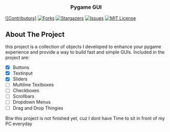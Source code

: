 <h3 align="center">Pygame GUI</h3>

<a name="readme-top"></a>
[![Contributors]][contributors-url]
[![Forks][forks-shield]][forks-url]
[![Stargazers][stars-shield]][stars-url]
[![Issues][issues-shield]][issues-url]
[![MIT License][license-shield]][license-url]

## About The Project

this project is a collection of objects I developed to enhance your pygame experience and provide a way to build fast and simple GUIs. Included in the project are:

- [x] Buttons
- [x] Textinput
- [x] Sliders
- [ ] Multiline Textboxes
- [ ] Checkboxes
- [ ] Scrollbars
- [ ] Dropdown Menus
- [ ] Drag and Drop Thingies

Btw this project is not finished yet, cuz I dont have Time to sit in front of my PC everyday

[contributors-url]: https://github.com/othneildrew/Best-README-Template/graphs/contributors
[forks-shield]: https://img.shields.io/github/forks/othneildrew/Best-README-Template.svg?style=for-the-badge
[forks-url]: https://github.com/othneildrew/Best-README-Template/network/members
[stars-shield]: https://img.shields.io/github/stars/othneildrew/Best-README-Template.svg?style=for-the-badge
[stars-url]: https://github.com/othneildrew/Best-README-Template/stargazers
[issues-shield]: https://img.shields.io/github/issues/othneildrew/Best-README-Template.svg?style=for-the-badge
[issues-url]: https://github.com/othneildrew/Best-README-Template/issues
[license-shield]: https://img.shields.io/github/license/othneildrew/Best-README-Template.svg?style=for-the-badge
[license-url]: [https://github.com/othneildrew/Best-README-Template/blob/master/LICENSE.txt](https://github.com/PyHenri/PygameGUI/blob/main/LICENSE.md)
